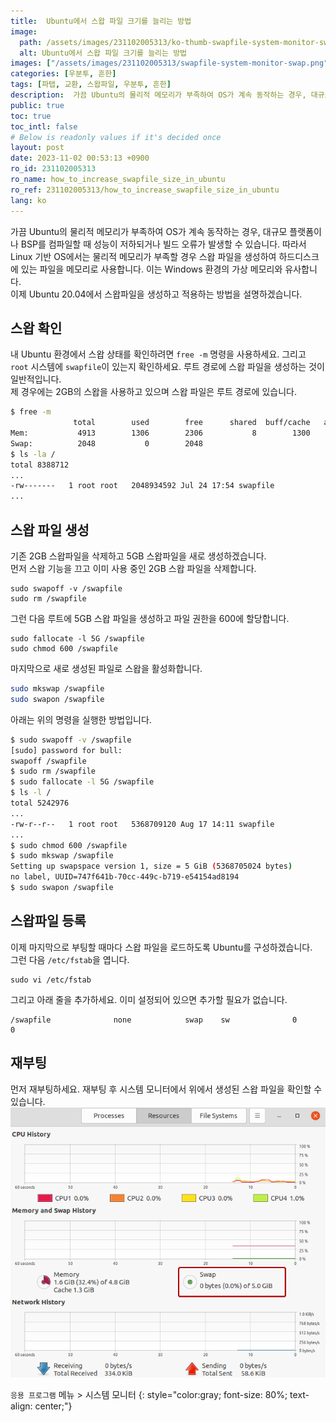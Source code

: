 ```yaml
---
title:  Ubuntu에서 스왑 파일 크기를 늘리는 방법
image:
  path: /assets/images/231102005313/ko-thumb-swapfile-system-monitor-swap.png
  alt: Ubuntu에서 스왑 파일 크기를 늘리는 방법
images: ["/assets/images/231102005313/swapfile-system-monitor-swap.png"]
categories: [우분투, 흔한]
tags: [파탭, 교환, 스왑파일, 우분투, 흔한]
description:  가끔 Ubuntu의 물리적 메모리가 부족하여 OS가 계속 동작하는 경우, 대규모 플랫폼이나 BSP를 컴파일할 때 성능이 저하되거나 빌드 오류가 발생할 수 있습니다. 따라서 Linux 기반 OS에서는 물리적 메모리가 부족할 경우 스왑 파일을 생성하여 하드디스크에 있는 파일을 메모리로 사용합니다. 이는 Windows 환경의 가상 메모리와 유사합니다. 이제 Ubuntu 20.04에서 스왑파일을 생성하고 적용하는 방법을 설명하겠습니다.
public: true
toc: true
toc_intl: false
# Below is readonly values if it's decided once
layout: post
date: 2023-11-02 00:53:13 +0900
ro_id: 231102005313
ro_name: how_to_increase_swapfile_size_in_ubuntu
ro_ref: 231102005313/how_to_increase_swapfile_size_in_ubuntu
lang: ko
---
```

가끔 Ubuntu의 물리적 메모리가 부족하여 OS가 계속 동작하는 경우, 대규모 플랫폼이나 BSP를 컴파일할 때 성능이 저하되거나 빌드 오류가 발생할 수 있습니다. 따라서 Linux 기반 OS에서는 물리적 메모리가 부족할 경우 스왑 파일을 생성하여 하드디스크에 있는 파일을 메모리로 사용합니다. 이는 Windows 환경의 가상 메모리와 유사합니다.  
이제 Ubuntu 20.04에서 스왑파일을 생성하고 적용하는 방법을 설명하겠습니다.  
## 스왑 확인
내 Ubuntu 환경에서 스왑 상태를 확인하려면 `free -m` 명령을 사용하세요. 그리고 `root` 시스템에 `swapfile`이 있는지 확인하세요. 루트 경로에 스왑 파일을 생성하는 것이 일반적입니다.  
제 경우에는 2GB의 스왑을 사용하고 있으며 스왑 파일은 루트 경로에 있습니다.  

````bash
$ free -m
              total        used        free      shared  buff/cache   available
Mem:           4913        1306        2306           8        1300        3359
Swap:          2048           0        2048
$ ls -la /
total 8388712
...
-rw-------   1 root root   2048934592 Jul 24 17:54 swapfile
...
````
## 스왑 파일 생성
기존 2GB 스왑파일을 삭제하고 5GB 스왑파일을 새로 생성하겠습니다.  
먼저 스왑 기능을 끄고 이미 사용 중인 2GB 스왑 파일을 삭제합니다.  

```shell
sudo swapoff -v /swapfile
sudo rm /swapfile
```
그런 다음 루트에 5GB 스왑 파일을 생성하고 파일 권한을 600에 할당합니다.  

```shell
sudo fallocate -l 5G /swapfile
sudo chmod 600 /swapfile 
```
마지막으로 새로 생성된 파일로 스왑을 활성화합니다.  

```bash
sudo mkswap /swapfile
sudo swapon /swapfile
```
아래는 위의 명령을 실행한 방법입니다.  

```bash
$ sudo swapoff -v /swapfile
[sudo] password for bull: 
swapoff /swapfile
$ sudo rm /swapfile
$ sudo fallocate -l 5G /swapfile
$ ls -l /
total 5242976
...
-rw-r--r--   1 root root   5368709120 Aug 17 14:11 swapfile
...
$ sudo chmod 600 /swapfile 
$ sudo mkswap /swapfile
Setting up swapspace version 1, size = 5 GiB (5368705024 bytes)
no label, UUID=747f641b-70cc-449c-b719-e54154ad8194
$ sudo swapon /swapfile
```
## 스왑파일 등록
이제 마지막으로 부팅할 때마다 스왑 파일을 로드하도록 Ubuntu를 구성하겠습니다.  
그런 다음 `/etc/fstab`을 엽니다.  

```shell
sudo vi /etc/fstab    
```
그리고 아래 줄을 추가하세요. 이미 설정되어 있으면 추가할 필요가 없습니다.  

```shell
/swapfile              none            swap    sw              0       0
```
## 재부팅
먼저 재부팅하세요. 재부팅 후 시스템 모니터에서 위에서 생성된 스왑 파일을 확인할 수 있습니다.  
![`응용 프로그램` 메뉴 > 시스템 모니터](/assets/images/231102005313/swapfile-system-monitor-swap.png)  

`응용 프로그램` 메뉴 > 시스템 모니터
{: style="color:gray; font-size: 80%; text-align: center;"}

